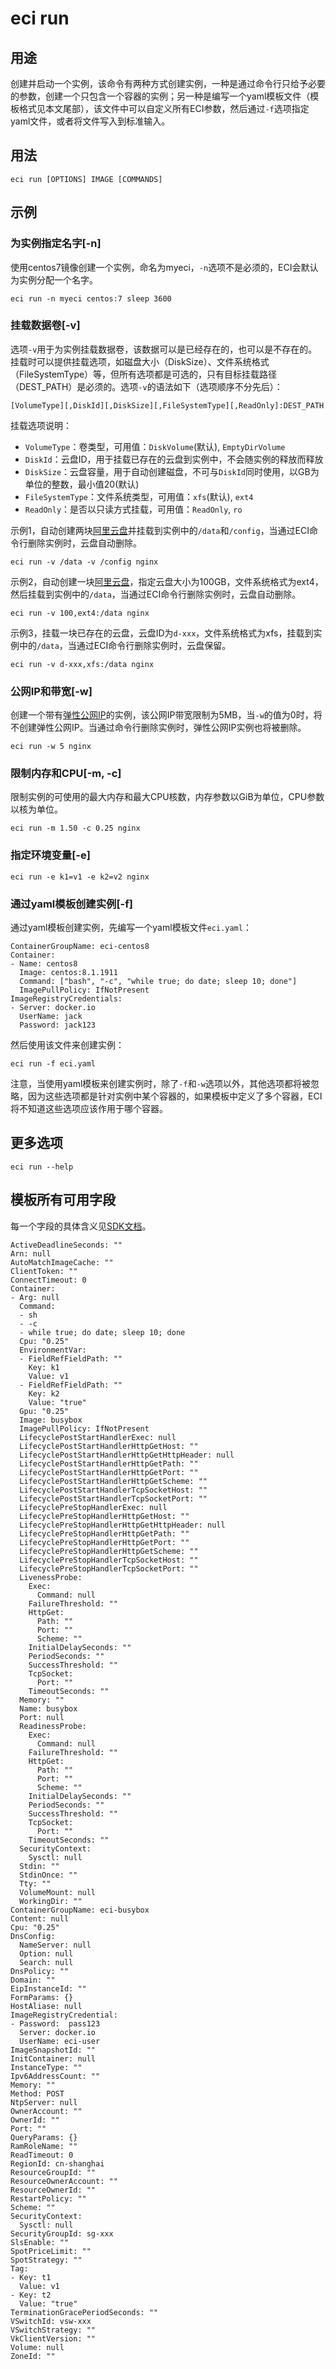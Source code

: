 # eci run

## 用途
创建并启动一个实例，该命令有两种方式创建实例，一种是通过命令行只给予必要的参数，创建一个只包含一个容器的实例；另一种是编写一个yaml模板文件（模板格式见本文尾部），该文件中可以自定义所有ECI参数，然后通过`-f`选项指定yaml文件，或者将文件写入到标准输入。

## 用法
```
eci run [OPTIONS] IMAGE [COMMANDS]
```

## 示例
### 为实例指定名字[-n]
使用centos7镜像创建一个实例，命名为myeci，`-n`选项不是必须的，ECI会默认为实例分配一个名字。
```
eci run -n myeci centos:7 sleep 3600
```

### 挂载数据卷[-v]
选项`-v`用于为实例挂载数据卷，该数据可以是已经存在的，也可以是不存在的。挂载时可以提供挂载选项，如磁盘大小（DiskSize）、文件系统格式（FileSystemType）等，但所有选项都是可选的，只有目标挂载路径（DEST_PATH）是必须的。选项`-v`的语法如下（选项顺序不分先后）：
```
[VolumeType][,DiskId][,DiskSize][,FileSystemType][,ReadOnly]:DEST_PATH
```
挂载选项说明：
- `VolumeType`：卷类型，可用值：`DiskVolume`(默认), `EmptyDirVolume`
- `DiskId`：云盘ID，用于挂载已存在的云盘到实例中，不会随实例的释放而释放
- `DiskSize`：云盘容量，用于自动创建磁盘，不可与`DiskId`同时使用，以GB为单位的整数，最小值20(默认)
- `FileSystemType`：文件系统类型，可用值：`xfs`(默认), `ext4`
- `ReadOnly`：是否以只读方式挂载，可用值：`ReadOnly`, `ro`

示例1，自动创建两块[阿里云盘](https://ecs.console.aliyun.com/)并挂载到实例中的`/data`和`/config`，当通过ECI命令行删除实例时，云盘自动删除。
```
eci run -v /data -v /config nginx
```

示例2，自动创建一块[阿里云盘](https://ecs.console.aliyun.com/)，指定云盘大小为100GB，文件系统格式为ext4，然后挂载到实例中的`/data`，当通过ECI命令行删除实例时，云盘自动删除。
```
eci run -v 100,ext4:/data nginx
```

示例3，挂载一块已存在的云盘，云盘ID为`d-xxx`，文件系统格式为xfs，挂载到实例中的`/data`，当通过ECI命令行删除实例时，云盘保留。
```
eci run -v d-xxx,xfs:/data nginx
```

### 公网IP和带宽[-w]
创建一个带有[弹性公网IP](https://ip.console.aliyun.com/)的实例，该公网IP带宽限制为5MB，当`-w`的值为0时，将不创建弹性公网IP。当通过命令行删除实例时，弹性公网IP实例也将被删除。
```
eci run -w 5 nginx
```

### 限制内存和CPU[-m, -c]
限制实例的可使用的最大内存和最大CPU核数，内存参数以GiB为单位，CPU参数以核为单位。
```
eci run -m 1.50 -c 0.25 nginx
```

### 指定环境变量[-e]
```
eci run -e k1=v1 -e k2=v2 nginx
```

### 通过yaml模板创建实例[-f]
通过yaml模板创建实例，先编写一个yaml模板文件`eci.yaml`：
```
ContainerGroupName: eci-centos8
Container:
- Name: centos8
  Image: centos:8.1.1911
  Command: ["bash", "-c", "while true; do date; sleep 10; done"]
  ImagePullPolicy: IfNotPresent
ImageRegistryCredentials:
- Server: docker.io
  UserName: jack
  Password: jack123
```
然后使用该文件来创建实例：
```
eci run -f eci.yaml
```
注意，当使用yaml模板来创建实例时，除了`-f`和`-w`选项以外，其他选项都将被忽略，因为这些选项都是针对实例中某个容器的，如果模板中定义了多个容器，ECI将不知道这些选项应该作用于哪个容器。

## 更多选项
```
eci run --help
```

## 模板所有可用字段
每一个字段的具体含义见[SDK文档](https://api.aliyun.com/#/?product=Eci&version=2018-08-08&api=CreateContainerGroup&params={}&tab=DOC&lang=JAVA)。
```
ActiveDeadlineSeconds: ""
Arn: null
AutoMatchImageCache: ""
ClientToken: ""
ConnectTimeout: 0
Container:
- Arg: null
  Command:
  - sh
  - -c
  - while true; do date; sleep 10; done
  Cpu: "0.25"
  EnvironmentVar:
  - FieldRefFieldPath: ""
    Key: k1
    Value: v1
  - FieldRefFieldPath: ""
    Key: k2
    Value: "true"
  Gpu: "0.25"
  Image: busybox
  ImagePullPolicy: IfNotPresent
  LifecyclePostStartHandlerExec: null
  LifecyclePostStartHandlerHttpGetHost: ""
  LifecyclePostStartHandlerHttpGetHttpHeader: null
  LifecyclePostStartHandlerHttpGetPath: ""
  LifecyclePostStartHandlerHttpGetPort: ""
  LifecyclePostStartHandlerHttpGetScheme: ""
  LifecyclePostStartHandlerTcpSocketHost: ""
  LifecyclePostStartHandlerTcpSocketPort: ""
  LifecyclePreStopHandlerExec: null
  LifecyclePreStopHandlerHttpGetHost: ""
  LifecyclePreStopHandlerHttpGetHttpHeader: null
  LifecyclePreStopHandlerHttpGetPath: ""
  LifecyclePreStopHandlerHttpGetPort: ""
  LifecyclePreStopHandlerHttpGetScheme: ""
  LifecyclePreStopHandlerTcpSocketHost: ""
  LifecyclePreStopHandlerTcpSocketPort: ""
  LivenessProbe:
    Exec:
      Command: null
    FailureThreshold: ""
    HttpGet:
      Path: ""
      Port: ""
      Scheme: ""
    InitialDelaySeconds: ""
    PeriodSeconds: ""
    SuccessThreshold: ""
    TcpSocket:
      Port: ""
    TimeoutSeconds: ""
  Memory: ""
  Name: busybox
  Port: null
  ReadinessProbe:
    Exec:
      Command: null
    FailureThreshold: ""
    HttpGet:
      Path: ""
      Port: ""
      Scheme: ""
    InitialDelaySeconds: ""
    PeriodSeconds: ""
    SuccessThreshold: ""
    TcpSocket:
      Port: ""
    TimeoutSeconds: ""
  SecurityContext:
    Sysctl: null
  Stdin: ""
  StdinOnce: ""
  Tty: ""
  VolumeMount: null
  WorkingDir: ""
ContainerGroupName: eci-busybox
Content: null
Cpu: "0.25"
DnsConfig:
  NameServer: null
  Option: null
  Search: null
DnsPolicy: ""
Domain: ""
EipInstanceId: ""
FormParams: {}
HostAliase: null
ImageRegistryCredential:
- Password:  pass123
  Server: docker.io
  UserName: eci-user
ImageSnapshotId: ""
InitContainer: null
InstanceType: ""
Ipv6AddressCount: ""
Memory: ""
Method: POST
NtpServer: null
OwnerAccount: ""
OwnerId: ""
Port: ""
QueryParams: {}
RamRoleName: ""
ReadTimeout: 0
RegionId: cn-shanghai
ResourceGroupId: ""
ResourceOwnerAccount: ""
ResourceOwnerId: ""
RestartPolicy: ""
Scheme: ""
SecurityContext:
  Sysctl: null
SecurityGroupId: sg-xxx
SlsEnable: ""
SpotPriceLimit: ""
SpotStrategy: ""
Tag:
- Key: t1
  Value: v1
- Key: t2
  Value: "true"
TerminationGracePeriodSeconds: ""
VSwitchId: vsw-xxx
VSwitchStrategy: ""
VkClientVersion: ""
Volume: null
ZoneId: ""
```

